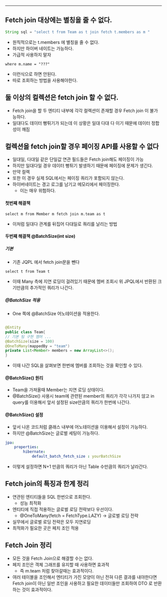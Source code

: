 
---

## Fetch join 대상에는 별칭을 줄 수 없다.

```Java
String sql = "select t from Team as t join fetch t.members as m "
```

- 원칙적으로는 t.members 에 별칭을 줄 수 없다.
- 하지만 하이버 네이트는 가능하다.
- 가급적 사용하지 말자

```JPQL
where m.name = "???"
```
- 이런식으로 하면 안된다.
- 따로 조회하는 방법을 사용해야한다.

## 둘 이상의 컬렉션은 fetch join 할 수 없다.

- Fetch join을 할 두 엔티티 내부에 각각 컬렉션이 존재할 경우 Fetch join 이 불가능하다.
- 일대다도 데이터 뻥튀기가 되는데 이 상황은 일대 다대 다 이기 때문에 데이터 정합성이 깨짐

## 컬렉션을 fetch join할 경우 페이징 API를 사용할 수 없다

- 일대일, 다대일 같은 단일값 연관 필드들은 Fetch join해도 페이징이 가능
- 하지만 일대다일 경우 데이터 뻥튀기 발생하기 때문에 페이징에 문제가 생긴다.
- 만약 컬렉
- 또한 이 경우 실제 SQL에서는 페이징 쿼리가 포함되지 않는다.
- 하이버네이트는 경고 로그를 남기고 메모리에서 페이징한다.
	- 이는 매우 위험하다.

#### 첫번째 해결책

```JQPL
select m from Member m fetch join m.team as t
```

- 이처럼 일대다 관계를 뒤집어 다대일로 쿼리를 날리는 방법

#### 두번째 해결책 @BatchSize(int size)

##### 기본

- 기존 JQPL 에서 fetch join문을 뺀다
```JPQL
select t from Team t 
```

- 이때 Many 측에 지연 로딩이 걸려있기 때문에 멤버 조회시 위 JPQL에서 반환된 크기만큼의 추가적인 쿼리가 나간다.

##### @BatchSize 적용

- One 쪽에 @BatchSize 어노테이션을 적용한다.

```Java

@Entity
public class Team{
// 기본 팀 구현 멤머 ...
@BatchSize(size = 100)
@OneToMany(mappedBy = "team")
private List<Member> members = new ArrayList<>();
}
```

- 이때 나간 SQL을 살펴보면 한번에 멤버를 조회하는 것을 확인할 수 있다.

#### @BatchSize() 원리

- Team을 가져올때 Member는 지연 로딩 상태이다.
- @BatchSize() 사용시 team에 관련된 member의 쿼리가 각각 나가지 않고 in query를 이용해서 앞서 설정된 size만큼의 쿼리가 한번에 나간다.

#### @BatchSize() 설정

- 앞서 나온 코드처럼 클래스 내부에 어노테이션을 이용해서 설정이 가능하다.
- 하지만 @BatchSize는 글로벌 세팅이 가능하다.

```application.yml
jpa:
	properties:
		hibernate:
			default_batch_fetch_size : yourBatchSize
```
- 이렇게 설정하면 N+1 만큼의 쿼리가 아닌 Table 수만큼의 쿼리가 날라간다.


## Fetch join의 특징과 한계 정리

- 연관된 엔티티들을 SQL 한번으로 조회한다.
	- 성능 최적화
- 엔티티에 직접 적용하는 글로벌 로딩 전략보다 우선이다.
	- @OneToMany(fetch = FetchType.LAZY)  -> 글로벌 로딩 전략
- 실무에서 글로벌 로딩 전략은 모두 지연로딩
- 최적화가 필요한 곳은 페치 조인 적용

## Fetch Join 정리

- 모든 것을 Fetch Join으로 해결할 수는 없다.
- 페치 조인은 객체 그래프를 유지할 때 사용하면 효과적
	- 즉 m.team 처럼 찾아갈때는 효과적이다.
- 여러 테이블을 조인해서 엔티티가 가진 모양이 아닌 전혀 다른 결과를 내야한다면 Fetch join이 아닌 일반 조인을 사용하고 필요한 데이터들만 조회하여 DTO 로 반환하는 것이 효과적이다.
